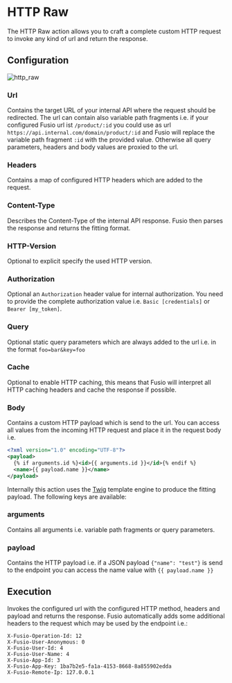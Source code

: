 
# HTTP Raw

The HTTP Raw action allows you to craft a complete custom HTTP request to invoke
any kind of url and return the response.

## Configuration

![http_raw](/img/backend/api/action/http_raw.png)

### Url

Contains the target URL of your internal API where the request should be redirected.
The url can contain also variable path fragments i.e. if your configured Fusio url ist `/product/:id`
you could use as url `https://api.internal.com/domain/product/:id` and Fusio will replace
the variable path fragment `:id` with the provided value. Otherwise all query parameters,
headers and body values are proxied to the url.

### Headers

Contains a map of configured HTTP headers which are added to the request.

### Content-Type

Describes the Content-Type of the internal API response. Fusio then parses the response and
returns the fitting format.

### HTTP-Version

Optional to explicit specify the used HTTP version.

### Authorization

Optional an `Authorization` header value for internal authorization. You need to provide the
complete authorization value i.e. `Basic [credentials]` or `Bearer [my_token]`.

### Query

Optional static query parameters which are always added to the url i.e. in the format
`foo=bar&key=foo`

### Cache

Optional to enable HTTP caching, this means that Fusio will interpret all HTTP caching headers
and cache the response if possible.

### Body

Contains a custom HTTP payload which is send to the url. You can access all values
from the incoming HTTP request and place it in the request body i.e.

```xml
<?xml version="1.0" encoding="UTF-8"?>
<payload>
  {% if arguments.id %}<id>{{ arguments.id }}</id>{% endif %}
  <name>{{ payload.name }}</name>
</payload>
```

Internally this action uses the [Twig](https://twig.symfony.com/) template engine to
produce the fitting payload. The following keys are available:

### arguments

Contains all arguments i.e. variable path fragments or query parameters.

### payload

Contains the HTTP payload i.e. if a JSON payload `{"name": "test"}` is send to the
endpoint you can access the name value with `{{ payload.name }}`

## Execution

Invokes the configured url with the configured HTTP method, headers and payload and returns the response.
Fusio automatically adds some additional headers to the request which may be used by the endpoint i.e.:

```http
X-Fusio-Operation-Id: 12
X-Fusio-User-Anonymous: 0
X-Fusio-User-Id: 4
X-Fusio-User-Name: 4
X-Fusio-App-Id: 3
X-Fusio-App-Key: 1ba7b2e5-fa1a-4153-8668-8a855902edda
X-Fusio-Remote-Ip: 127.0.0.1
```
